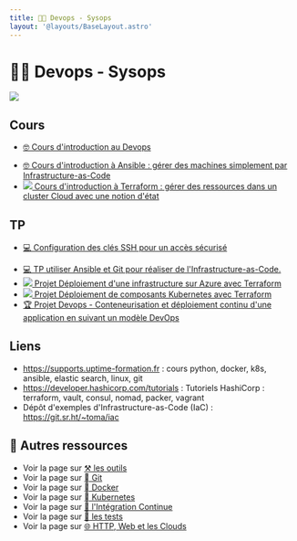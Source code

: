 ```yaml
---
title: 🧑‍💻 Devops - Sysops
layout: '@layouts/BaseLayout.astro'
---
```


# 🧑‍💻 Devops - Sysops

![](@assets/undraw/undraw_algorithm-execution_rksm.svg)

## Cours

- [🤓 Cours d'introduction au Devops](/devops/cours)
<!-- - [![](@icons/ansible.svg) Cours d'introduction à Ansible : gérer des machines simplement par Infrastructure-as-Code](/devops/ansible) -->
- [🤓 Cours d'introduction à Ansible : gérer des machines simplement par Infrastructure-as-Code](/devops/ansible)
- [![](@icons/terraform.svg) Cours d'introduction à Terraform : gérer des ressources dans un cluster Cloud avec une notion d'état](/devops/terraform)

## TP

- [💻 Configuration des clés SSH pour un accès sécurisé](/devops/tp_ssh)
<!-- - [![](@icons/ansible.svg) TP utiliser Ansible et Git pour réaliser de l'Infrastructure-as-Code.](/git/tp-ansible) -->
- [💻 TP utiliser Ansible et Git pour réaliser de l'Infrastructure-as-Code.](/git/tp-ansible)
- [![](@icons/terraform.svg) Projet Déploiement d'une infrastructure sur Azure avec Terraform](/devops/terraform-projet-azure)
- [![](@icons/terraform.svg) Projet Déploiement de composants Kubernetes avec Terraform](/devops/terraform-projet-k8s)
- [🏆 Projet Devops - Conteneurisation et déploiement continu d'une application en suivant un modèle DevOps](/devops/projet)

## Liens

- <https://supports.uptime-formation.fr> : cours python, docker, k8s, ansible, elastic search, linux, git
- <https://developer.hashicorp.com/tutorials> : Tutoriels HashiCorp : terraform, vault, consul, nomad, packer, vagrant
- Dépôt d'exemples d'Infrastructure-as-Code (IaC) : <https://git.sr.ht/~toma/iac>

## 🚀 Autres ressources

- Voir la page sur [⚒️ les outils](/tools)
- Voir la page sur [  Git](/git)
- Voir la page sur [  Docker](/docker)
- Voir la page sur [󱃾  Kubernetes](/k8s)
- Voir la page sur [🔄 l'Intégration Continue](/ci)
- Voir la page sur [🧪 les tests](/tests)
- Voir la page sur [ 🌐 HTTP, Web et les Clouds](/web)

